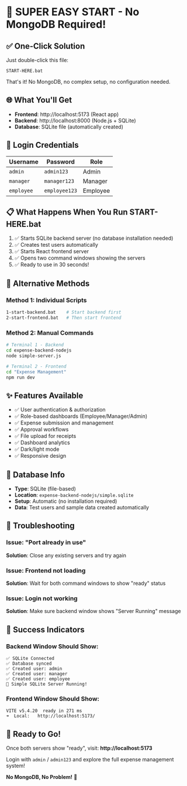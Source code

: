 # 🚀 **SUPER EASY START - No MongoDB Required!**

## ✅ **One-Click Solution**

Just double-click this file:
```
START-HERE.bat
```

That's it! No MongoDB, no complex setup, no configuration needed.

## 🌐 **What You'll Get**

- **Frontend**: http://localhost:5173 (React app)
- **Backend**: http://localhost:8000 (Node.js + SQLite)
- **Database**: SQLite file (automatically created)

## 👤 **Login Credentials**

| Username | Password | Role |
|----------|----------|------|
| `admin` | `admin123` | Admin |
| `manager` | `manager123` | Manager |
| `employee` | `employee123` | Employee |

## 📋 **What Happens When You Run START-HERE.bat**

1. ✅ Starts SQLite backend server (no database installation needed)
2. ✅ Creates test users automatically
3. ✅ Starts React frontend server
4. ✅ Opens two command windows showing the servers
5. ✅ Ready to use in 30 seconds!

## 🎯 **Alternative Methods**

### Method 1: Individual Scripts
```bash
1-start-backend.bat    # Start backend first
2-start-frontend.bat   # Then start frontend
```

### Method 2: Manual Commands
```bash
# Terminal 1 - Backend
cd expense-backend-nodejs
node simple-server.js

# Terminal 2 - Frontend  
cd "Expense Management"
npm run dev
```

## ✨ **Features Available**

- ✅ User authentication & authorization
- ✅ Role-based dashboards (Employee/Manager/Admin)
- ✅ Expense submission and management
- ✅ Approval workflows
- ✅ File upload for receipts
- ✅ Dashboard analytics
- ✅ Dark/light mode
- ✅ Responsive design

## 💾 **Database Info**

- **Type**: SQLite (file-based)
- **Location**: `expense-backend-nodejs/simple.sqlite`
- **Setup**: Automatic (no installation required)
- **Data**: Test users and sample data created automatically

## 🔧 **Troubleshooting**

### Issue: "Port already in use"
**Solution**: Close any existing servers and try again

### Issue: Frontend not loading
**Solution**: Wait for both command windows to show "ready" status

### Issue: Login not working
**Solution**: Make sure backend window shows "Server Running" message

## 🎉 **Success Indicators**

### Backend Window Should Show:
```
✅ SQLite Connected
✅ Database synced
✅ Created user: admin
✅ Created user: manager
✅ Created user: employee
🚀 Simple SQLite Server Running!
```

### Frontend Window Should Show:
```
VITE v5.4.20  ready in 271 ms
➜  Local:   http://localhost:5173/
```

## 🌟 **Ready to Go!**

Once both servers show "ready", visit:
**http://localhost:5173**

Login with `admin` / `admin123` and explore the full expense management system!

**No MongoDB, No Problem!** 🎉